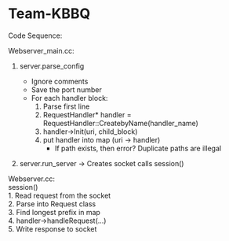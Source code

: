 # Team-KBBQ

Code Sequence:  
  
Webserver_main.cc:  
1. server.parse_config  
    - Ignore comments  
    - Save the port number  
    - For each handler block:  
        1. Parse first line  
        2. RequestHandler* handler = RequestHandler::CreatebyName(handler_name)  
        3. handler->Init(uri, child_block)  
        4. put handler into map (uri -> handler)  
            - If path exists, then error? Duplicate paths are illegal  
  
2. server.run_server -> Creates socket calls session()  
  
Webserver.cc:  
session()  
    1. Read request from the socket  
    2. Parse into Request class  
    3. Find longest prefix in map  
    4. handler->handleRequest(...)  
    5. Write response to socket  
